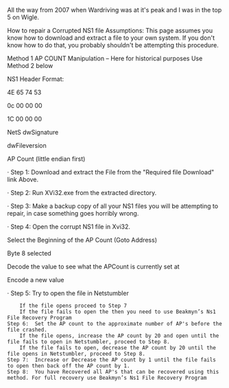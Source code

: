 All the way from 2007 when Wardriving was at it's peak and I was in the top 5 on Wigle.	

How to repair a Corrupted NS1 file
Assumptions:  This page assumes you know how to download and extract a file to your own system.  If you don't know how to do that, you probably shouldn't be attempting this procedure.


Method 1 AP COUNT Manipulation – Here for historical purposes Use Method 2 below

NS1 Header Format:
	

4E 65 74 53
	

0c 00 00 00
	

1C 00 00 00

 
	

NetS dwSignature
	

dwFileversion
	

AP Count (little endian first)

 

·         Step 1:  Download and extract the File from the "Required file Download" link Above.

·         Step 2:  Run XVi32.exe from the extracted directory.

·         Step 3:  Make a backup copy of all your NS1 files you will be attempting to repair, in case something goes horribly wrong.

·         Step 4:  Open the corrupt NS1 file in Xvi32.

Select the Beginning of the AP Count (Goto Address)

Byte 8 selected

Decode the value to see what the APCount is currently set at

Encode a new value

 

·         Step 5:  Try to open the file in Netstumbler

        If the file opens proceed to Step 7
        If the file fails to open the then you need to use Beakmyn’s Ns1 File Recovery Program
    Step 6:  Set the AP count to the approximate number of AP's before the file crashed.
        If the file opens, increase the AP count by 20 and open until the file fails to open in Netstumbler, proceed to Step 8.
        If the file fails to open, decrease the AP count by 20 until the file opens in Netstumbler, proceed to Step 8.
    Step 7:  Increase or Decrease the AP count by 1 until the file fails to open then back off the AP count by 1.
    Step 8:  You have Recovered all AP's that can be recovered using this method. For full recovery use Beakmyn’s Ns1 File Recovery Program


 

